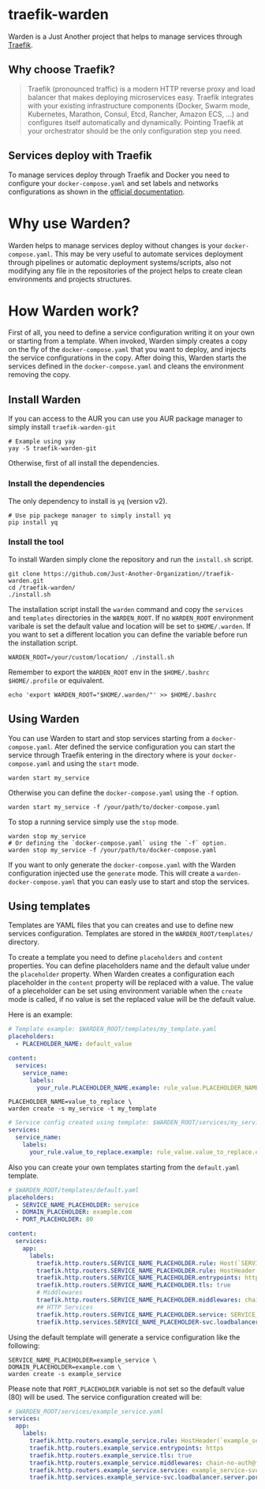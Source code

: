 # traefik-warden

Warden is a Just Another project that helps to manage services through [Traefik](https://github.com/traefik/traefik).

## Why choose Traefik?
> Traefik (pronounced traffic) is a modern HTTP reverse proxy and load balancer that makes deploying microservices easy. Traefik integrates with your existing infrastructure components (Docker, Swarm mode, Kubernetes, Marathon, Consul, Etcd, Rancher, Amazon ECS, ...) and configures itself automatically and dynamically. Pointing Traefik at your orchestrator should be the only configuration step you need.

## Services deploy with Traefik
To manage services deploy through Traefik and Docker you need to configure your `docker-compose.yaml` and set labels and networks configurations as shown in the [official documentation](https://doc.traefik.io/traefik/user-guides/docker-compose/basic-example/). 

# Why use Warden?
Warden helps to manage services deploy without changes is your `docker-compose.yaml`. This may be very useful to automate services deployment through pipelines or automatic deployment systems/scripts, also not modifying any file in the repositories of the project helps to create clean environments and projects structures.

# How Warden work?
First of all, you need to define a service configuration writing it on your own or starting from a template. When invoked, Warden simply creates a copy on the fly of the `docker-compose.yaml` that you want to deploy, and injects the service configurations in the copy. After doing this, Warden starts the services defined in the `docker-compose.yaml` and cleans the environment removing the copy.

## Install Warden
If you can access to the AUR you can use you AUR package manager to simply install `traefik-warden-git` 
```shell
# Example using yay
yay -S traefik-warden-git
```

Otherwise, first of all install the dependencies.

### Install the dependencies
The only dependency to install is `yq` (version v2).

```shell
# Use pip packege manager to simply install yq
pip install yq
```

### Install the tool

To install Warden simply clone the repository and run the `install.sh` script.
```shell
git clone https://github.com/Just-Another-Organization//traefik-warden.git
cd /traefik-warden/
./install.sh
```
The installation script install the `warden` command and copy the `services` and `templates` directories in the `WARDEN_ROOT`. If no `WARDEN_ROOT` environment varibale is set the default value and location will be set to `$HOME/.warden`. If you want to set a different location you can define the variable before run the installation script.

```shell
WARDEN_ROOT=/your/custom/location/ ./install.sh  
```

Remember to export the `WARDEN_ROOT` env in the `$HOME/.bashrc` `$HOME/.profile` or equivalent.

```shell
echo 'export WARDEN_ROOT="$HOME/.warden/"' >> $HOME/.bashrc
```


## Using Warden
You can use Warden to start and stop services starting from a `docker-compose.yaml`. Ater defined the service configuration you can start the service through Traefik entering in the directory where is your `docker-compose.yaml` and using the `start` mode.

```shell
warden start my_service
```
Otherwise you can define the `docker-compose.yaml` using the `-f` option.

```shell
warden start my_service -f /your/path/to/docker-compose.yaml
```
To stop a running service simply use the `stop` mode.

```shell
warden stop my_service
# Or defining the `docker-compose.yaml` using the `-f` option.
warden stop my_service -f /your/path/to/docker-compose.yaml
```

If you want to only generate the `docker-compose.yaml` with the Warden configuration injected use the `generate` mode. This will create a `warden-docker-compose.yaml` that you can easly use to start and stop the services. 

## Using templates
Templates are YAML files that you can creates and use to define new services configuration. Templates are stored in the `WARDEN_ROOT/templates/` directory. 

To create a template you need to define `placeholders` and `content` properties. You can define placeholders name and the default value under the `placeholder` property. When Warden creates a configuration each placeholder in the `content` property will be replaced with a value. The value of a pleceholder can be set using environment variable when the `create` mode is called, if no value is set the replaced value will be the default value.     

Here is an example:

```yaml
# Template example: $WARDEN_ROOT/templates/my_template.yaml
placeholders:
  - PLACEHOLDER_NAME: default_value

content:
  services:
    service_name:
      labels:
        your_rule.PLACEHOLDER_NAME.example: rule_value.PLACEHOLDER_NAME.example
```

```shell
PLACEHOLDER_NAME=value_to_replace \
warden create -s my_service -t my_template
```

```yaml
# Service config created using template: $WARDEN_ROOT/services/my_service.yaml
services:
  service_name:
    labels:
      your_rule.value_to_replace.example: rule_value.value_to_replace.example
```

Also you can create your own templates starting from the `default.yaml` template. 

```yaml
# $WARDEN_ROOT/templates/default.yaml
placeholders:
  - SERVICE_NAME_PLACEHOLDER: service
  - DOMAIN_PLACEHOLDER: example.com
  - PORT_PLACEHOLDER: 80

content:
  services:
    app:
      labels:
        traefik.http.routers.SERVICE_NAME_PLACEHOLDER.rule: Host(`SERVICE_NAME_PLACEHOLDER.DOMAIN_PLACEHOLDER`)
        traefik.http.routers.SERVICE_NAME_PLACEHOLDER.rule: HostHeader(`SERVICE_NAME_PLACEHOLDER.DOMAIN_PLACEHOLDER`)
        traefik.http.routers.SERVICE_NAME_PLACEHOLDER.entrypoints: https
        traefik.http.routers.SERVICE_NAME_PLACEHOLDER.tls: true
        # Middlewares
        traefik.http.routers.SERVICE_NAME_PLACEHOLDER.middlewares: chain-no-auth@file
        ## HTTP Services
        traefik.http.routers.SERVICE_NAME_PLACEHOLDER.service: SERVICE_NAME_PLACEHOLDER-svc
        traefik.http.services.SERVICE_NAME_PLACEHOLDER-svc.loadbalancer.server.port: PORT_PLACEHOLDER
```
Using the default template will generate a service configuration like the following:

```shell
SERVICE_NAME_PLACEHOLDER=example_service \
DOMAIN_PLACEHOLDER=example.com \
warden create -s example_service
```
Please note that `PORT_PLACEHOLDER` variable is not set so the default value (80) will be used. The service configuration created will be:  

```yaml
# $WARDEN_ROOT/services/example_service.yaml
services:
  app:
    labels:
      traefik.http.routers.example_service.rule: HostHeader(`example_service.example.com`)
      traefik.http.routers.example_service.entrypoints: https
      traefik.http.routers.example_service.tls: true
      traefik.http.routers.example_service.middlewares: chain-no-auth@file
      traefik.http.routers.example_service.service: example_service-svc
      traefik.http.services.example_service-svc.loadbalancer.server.port: 80
```
